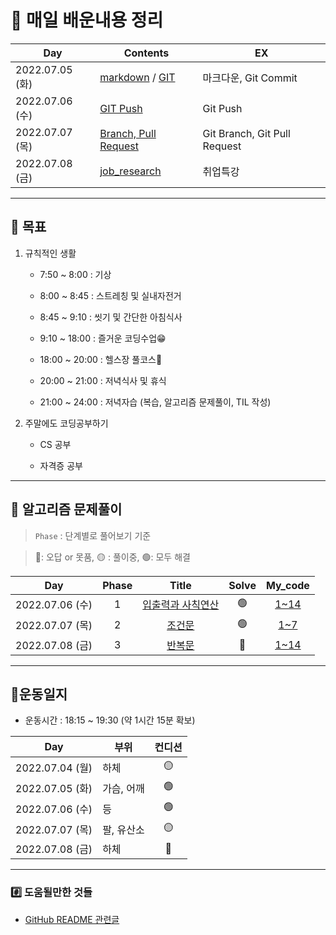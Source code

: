 # 📖 매일 배운내용 정리

| Day             | Contents                                                     | EX                           |
| --------------- | ------------------------------------------------------------ | ---------------------------- |
| 2022.07.05 (화) | [markdown](./TIL/markdown.md) / [GIT](./TIL/TIL_220705.md)   | 마크다운, Git Commit         |
| 2022.07.06 (수) | [GIT Push](./TIL/TIL_220706.md)                              | Git Push                     |
| 2022.07.07 (목) | [Branch, Pull Request](./TIL/TIL_220707.md)                  | Git Branch, Git Pull Request |
| 2022.07.08 (금) | [job_research](https://github.com/Yoonsik-Shin/job-research/blob/b507647070412b8fc03ca814b30f3f09837012f2/research.md) | 취업특강                     |



---



## 🎢 목표

1. 규칙적인 생활

   - 7:50 ~ 8:00 : 기상

   - 8:00 ~ 8:45 : 스트레칭 및 실내자전거

   - 8:45 ~ 9:10 : 씻기 및 간단한 아침식사

   - 9:10 ~ 18:00 : 즐거운 코딩수업😁

   - 18:00 ~ 20:00 : 헬스장 풀코스💪

   - 20:00 ~ 21:00 : 저녁식사 및 휴식

   - 21:00 ~ 24:00 : 저녁자습 (복습, 알고리즘 문제풀이, TIL 작성)

     

2. 주말에도 코딩공부하기

   - CS 공부

   - 자격증 공부

     

---



## 🔞 알고리즘 문제풀이 

> `Phase` : 단계별로 풀어보기 기준

> 🔴: 오답 or 못품, 🟡 : 풀이중, 🟢: 모두 해결

|       Day       | Phase |                        Title                        | Solve |          My_code          |
| :-------------: | :---: | :-------------------------------------------------: | :---: | :-----------------------: |
| 2022.07.06 (수) |   1   | [입출력과 사칙연산](https://www.acmicpc.net/step/1) |   🟢   | [1~14](./BAEKJOON/Phase1) |
| 2022.07.07 (목) |   2   |      [ 조건문](https://www.acmicpc.net/step/4)      |   🟢   | [1~7](./BAEKJOON/Phase2)  |
| 2022.07.08 (금) |   3   |      [반복문](https://www.acmicpc.net/step/3)       |   🔴   | [1~14](./BAEKJOON/Phase3) |



---



## 💪운동일지

- 운동시간 : 18:15 ~ 19:30 (약 1시간 15분 확보)

| Day             | 부위       | 컨디션 |
| --------------- | ---------- | :----: |
| 2022.07.04 (월) | 하체       |   🟡    |
| 2022.07.05 (화) | 가슴, 어깨 |   🟢    |
| 2022.07.06 (수) | 등         |   🟢    |
| 2022.07.07 (목) | 팔, 유산소 |   🟡    |
| 2022.07.08 (금) | 하체       |   🔴    |



---



### #️⃣ 도움될만한 것들

- [GitHub README 관련글](https://hphk-edu.notion.site/GitHub-Profile-README-b447c5bcfd5043d787c7d6bb21817c63)

